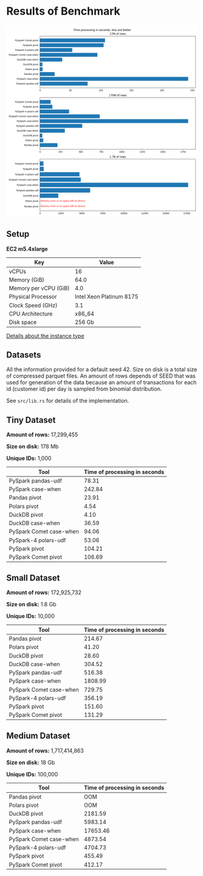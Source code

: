# Results of Benchmark

![Results](https://raw.githubusercontent.com/SemyonSinchenko/feature-generation-benchmark/main/docs/static/results_overview.png)

## Setup

**EC2 m5.4xlarge**

| Key                   | Value                    |
|-----------------------|--------------------------|
| vCPUs                 | 16                       |
| Memory (GiB)          | 64.0                     |
| Memory per vCPU (GiB) | 4.0                      |
| Physical Processor    | Intel Xeon Platinum 8175 |
| Clock Speed (GHz)     | 3.1                      |
| CPU Architecture      | x86_64                   |
| Disk space            | 256 Gb                   |

[Details about the instance type](https://instances.vantage.sh/aws/ec2/m5.4xlarge)

## Datasets

All the information provided for a default seed 42. Size on disk is a total size of compressed parquet files. An amount of rows depends of SEED that was used for generation of the data because an amount of transactions for each id (customer id) per day is sampled from binomial distribution.

See `src/lib.rs` for details of the implementation.

## Tiny Dataset

**Amount of rows:** 17,299,455

**Size on disk:** 178 Mb

**Unique IDs:** 1,000

| Tool | Time of processing in seconds |
| ---- | ----------------------------- |
| PySpark pandas-udf | 78.31 |
| PySpark case-when | 242.84 |
| Pandas pivot | 23.91 |
| Polars pivot | 4.54 |
| DuckDB pivot | 4.10 |
| DuckDB case-when | 36.59 |
| PySpark Comet case-when | 94.06 |
| PySpark-4 polars-udf | 53.06 |
| PySpark pivot | 104.21 |
| PySpark Comet pivot | 106.69 |


## Small Dataset

**Amount of rows:** 172,925,732

**Size on disk:** 1.8 Gb

**Unique IDs:** 10,000

| Tool | Time of processing in seconds |
| ---- | ----------------------------- |
| Pandas pivot | 214.67 |
| Polars pivot | 41.20 |
| DuckDB pivot | 28.60 |
| DuckDB case-when | 304.52 |
| PySpark pandas-udf | 516.38 |
| PySpark case-when | 1808.99 |
| PySpark Comet case-when | 729.75 |
| PySpark-4 polars-udf | 356.19 |
| PySpark pivot | 151.60 |
| PySpark Comet pivot | 131.29 |



## Medium Dataset

**Amount of rows:** 1,717,414,863

**Size on disk:** 18 Gb

**Unique IDs:** 100,000

| Tool | Time of processing in seconds |
| ---- | ----------------------------- |
| Pandas pivot | OOM |
| Polars pivot | OOM |
| DuckDB pivot | 2181.59 |
| PySpark pandas-udf | 5983.14 |
| PySpark case-when | 17653.46 |
| PySpark Comet case-when | 4873.54 |
| PySpark-4 polars-udf | 4704.73 |
| PySpark pivot | 455.49 |
| PySpark Comet pivot | 412.17 |
